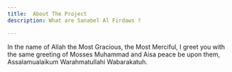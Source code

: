 ```yaml
---
title:  About The Project 
description: What are Sanabel Al Firdaws ?

---
```


In the name of Allah the Most Gracious, the Most Merciful,  I greet you with the same greeting of Mosses Muhammad and Aisa peace be upon them, Assalamualaikum Warahmatullahi Wabarakatuh.  
  
 
<!--stackedit_data:
eyJoaXN0b3J5IjpbLTkwMzY3MDg1NywtMTQyMjQyMzU0LC0yMD
g4NzQ2NjEyXX0=
-->